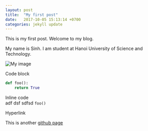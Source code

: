 ```yaml
---
layout: post
title:  "My first post"
date:   2017-10-05 15:13:14 +0700
categories: jekyll update
---
```

This is my first post. Welcome to my blog.

My name is Sinh. I am student at Hanoi University of Science and Technology.

![My image]({{"/asset/image.jpg"|absolute_url}})

Code block
~~~~ python
def foo():
    return True
~~~~~

Inline code  
adf  dsf  sdfsd `foo()`

Hyperlink

This is another [github page]({{"https:\\hoamle.github.io"}})